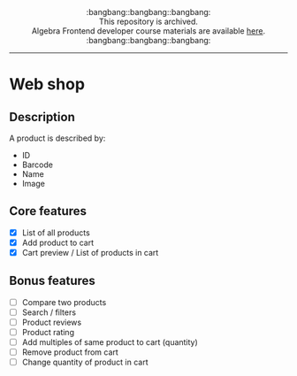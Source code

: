 <div align="center">:bangbang::bangbang::bangbang:<br>This repository is archived.<br>Algebra Frontend developer course materials are available <a href="https://github.com/dstrekelj/algebra-front-end-developer-course-workbook">here</a>.<br>:bangbang::bangbang::bangbang:</div>

---

# Web shop

## Description

A product is described by:

- ID
- Barcode
- Name
- Image

## Core features

- [x] List of all products
- [x] Add product to cart
- [x] Cart preview / List of products in cart

## Bonus features

- [ ] Compare two products
- [ ] Search / filters
- [ ] Product reviews
- [ ] Product rating
- [ ] Add multiples of same product to cart (quantity)
- [ ] Remove product from cart
- [ ] Change quantity of product in cart
